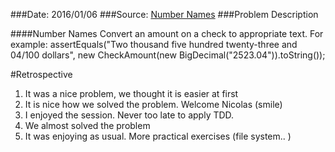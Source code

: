 ###Date: 2016/01/06
###Source: [Number Names](https://sites.google.com/site/tddproblems/all-problems-1/spell-out-check-amount)
###Problem Description

####Number Names
Convert an amount on a check to appropriate text. For example:
assertEquals("Two thousand five hundred twenty-three and 04/100 dollars", new CheckAmount(new BigDecimal("2523.04")).toString());


#Retrospective
1. It was a nice problem, we thought it is easier at first
2. It is nice how we solved the problem. Welcome Nicolas (smile)
3. I enjoyed the session. Never too late to apply TDD.
4. We almost solved the problem
5. It was enjoying as usual. More practical exercises (file system.. )